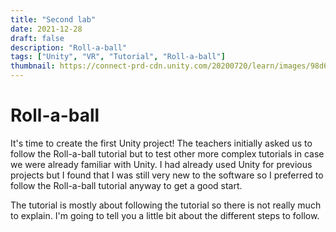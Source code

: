 ```yaml
---
title: "Second lab"
date: 2021-12-28
draft: false
description: "Roll-a-ball"
tags: ["Unity", "VR", "Tutorial", "Roll-a-ball"]
thumbnail: https://connect-prd-cdn.unity.com/20200720/learn/images/98d62c5a-f856-4b1f-ae9f-d92fc780aa8a_MASTER.png
---
```



# Roll-a-ball

It's time to create the first Unity project! The teachers initially asked us to follow the Roll-a-ball tutorial but to test other more complex tutorials 
in case we were already familiar with Unity. I had already used Unity for previous projects but I found that I was still very new to the software so 
I preferred to follow the Roll-a-ball tutorial anyway to get a good start.

The tutorial is mostly about following the tutorial so there is not really much to explain. I'm going to tell you a little bit about the different steps to follow. 

